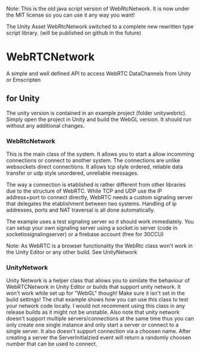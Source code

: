 Note: This is the old java script version of WebRtcNetwork. It is now under the MIT license so you can use it 
any way you want!

The Unity Asset WebRtcNetwork switched to a complete new rewritten type script library.
(will be published on github in the future)

# WebRTCNetwork
A simple and well defined API to access WebRTC DataChannels from Unity or Emscripten

## for Unity

The unity version is contained in an example project (folder unitywebrtc). Simply open the project in Unity
and build the WebGL version. It should run without any additional changes.

### WebRtcNetwork

This is the main class of the system. It allows you to start a allow incomming connections
or connect to another system.
The connections are unlike websockets direct connections. It allows tcp style ordered, reliable 
data transfer or udp style unordered, unreliable messages.

The way a connection is etablished is rather different from other libraries due to the structure
of WebRTC. While TCP and UDP use the IP address+port to connect directly, WebRTC needs a 
custom signaling server that delegates the etablishment between two systems. Handling
of ip addresses, ports and NAT traversal is all done automatically.

The example uses a test signaling server so it should work immediately. You can setup
your own signaling server using a socket.io server (code in socketiosignalingserver)
or a firebase account (free for 30CCU)

Note: As WebRTC is a browser functionality the WebRtc class won't work in the Unity Editor or
any other build. See UnityNetwork

### UnityNetwork

Unity Network is a helper class that allows you to similate the behaviour of WebRTCNetwork in
Unity Editor or builds that support unity network. It won't work while set up for "WebGL" though! 
Make sure it isn't set in the build settings!
The chat example shows how you can use this class to test your network code locally. I would not
recomment using this class in any release builds as it might not be unstable.
Also note that unity network doesn't support multiple servers/connections at the same time thus
you can only create one single instance and only start a server or connect to a single server. It
also doesn't support connection via a choosen name. After creating a server the ServerInitialzied
event will return a randomly choosen number that can be used to connect.
